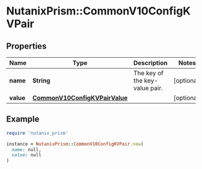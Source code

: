 # NutanixPrism::CommonV10ConfigKVPair

## Properties

| Name | Type | Description | Notes |
| ---- | ---- | ----------- | ----- |
| **name** | **String** | The key of the key-value pair.  | [optional] |
| **value** | [**CommonV10ConfigKVPairValue**](CommonV10ConfigKVPairValue.md) |  | [optional] |

## Example

```ruby
require 'nutanix_prism'

instance = NutanixPrism::CommonV10ConfigKVPair.new(
  name: null,
  value: null
)
```

